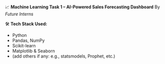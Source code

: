 📈 **Machine Learning Task 1 – AI-Powered Sales Forecasting Dashboard**
By *Future Interns*


🛠️ **Tech Stack Used:**

* Python
* Pandas, NumPy
* Scikit-learn
* Matplotlib & Seaborn
* (add others if any: e.g., statsmodels, Prophet, etc.)
